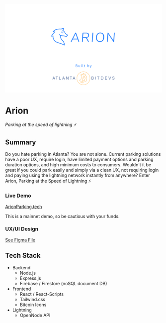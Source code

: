 ![Arion](arion.png)

# Arion
_Parking at the speed of lightning ⚡️_

## Summary
Do you hate parking in Atlanta? You are not alone. Current parking solutions have a poor UX, require login, have limited payment options and parking duration options, and high minimum costs to consumers. Wouldn't it be great if you could park easily and simply via a clean UX, not requiring login and paying using the lightning network instantly from anywhere? Enter Arion, Parking at the Speed of Lightning ⚡️

### Live Demo

[ArionParking.tech](https://arionparking.tech)

This is a mainnet demo, so be cautious with your funds.

### UX/UI Design

[See Figma File](https://www.figma.com/file/uxLCmHch7dEqsnl6qElOOS/Atlanta-Lightning-Parking?node-id=0%3A1)

## Tech Stack
- Backend
  - Node.js
  - Express.js
  - Firebase / Firestore (noSQL document DB)
- Frontend
  - React / React-Scripts
  - Tailwind.css
  - Bitcoin Icons
- Lightning
  - OpenNode API

